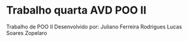 # Trabalho quarta AVD POO II 
Trabalho de POO II
Desenvolvido por: Juliano Ferreira Rodrigues 
                  Lucas Soares Zopelaro  
